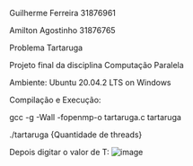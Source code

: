 Guilherme Ferreira 31876961

Amilton Agostinho 31876765

Problema Tartaruga

Projeto final da disciplina Computação Paralela


Ambiente: Ubuntu 20.04.2 LTS on Windows

Compilação e Execução:

gcc -g -Wall -fopenmp-o  tartaruga.c tartaruga

./tartaruga {Quantidade de threads}

Depois digitar o valor de T:
![image](https://user-images.githubusercontent.com/48036612/171701755-2a2b5a72-f7e1-42c8-9a71-71fa705e49db.png)

